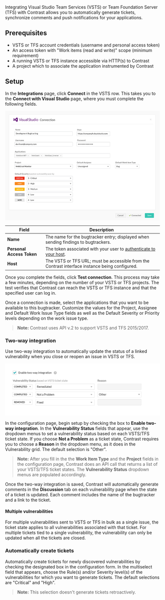 <!--
title: "VSTS Integration"
description: "Integrating VSTS and TFS with Contrast"
tags: "Admin organization settings integrations vsts tfs"
-->

Integrating Visual Studio Team Services (VSTS) or Team Foundation Server (TFS) with Contrast allows you to automatically generate tickets, synchronize comments and push notifications for your applications.

## Prerequisites

* VSTS or TFS account credentials (username and personal access token)
* An access token with "Work items (read and write)" scope (minimum requirement)
* A running VSTS or TFS instance accessible via HTTP(s) to Contrast
* A project which to associate the application instrumented by Contrast

## Setup

In the **Integrations** page, click **Connect** in the VSTS row. This takes you to the **Connect with Visual Studio** page, where you must complete the following fields.

<a href="assets/images/VSTS-TFS-integration.png" rel="lightbox" title="VSTS Integration"><img class="thumbnail" src="assets/images/VSTS-TFS-integration.png"/></a>

Field | Description
------ | -----------
**Name** | The name for the bugtracker entry; displayed when sending findings to bugtrackers.
**Personal Access Token** | The token associated with your user to [authenticate to your host](https://docs.microsoft.com/en-us/vsts/accounts/use-personal-access-tokens-to-authenticate).
**Host** | The VSTS or TFS URL; must be accessible from the Contrast interface instance being configured.

Once you complete the fields, click **Test connection**. This process may take a few minutes, depending on the number of your VSTS or TFS projects. The test verifies that Contrast can reach the VSTS or TFS instance and that the specified user can log in.

Once a connection is made, select the applications that you want to be available to this bugtracker. Customize the values for the Project, Assignee and Default Work Issue Type fields as well as the Default Severity or Priority levels depending on the work issue type.

> **Note:** Contrast uses API v.2 to support VSTS and TFS 2015/2017.

### Two-way integration

Use two-way integration to automatically update the status of a linked vulnerability when you close or reopen an issue in VSTS or TFS.

<a href="assets/images/TFS-two-way.png" rel="lightbox" title="Set up two-way integration with VSTS or TFS"><img class="thumbnail" src="assets/images/TFS-two-way.png"/></a>

In the configuration page, begin setup by checking the box to **Enable two-way integration**. In the **Vulnerability Status** fields that appear, use the dropdown menus to set a vulnerability status based on each VSTS/TFS ticket state. If you choose **Not a Problem** as a ticket state, Contrast requires you to choose a **Reason** in the dropdown menu, as it does in the Vulnerability grid. The default selection is "Other". 

> **Note:** After you fill in the the **Work Item Type** and the **Project** fields in the configuration page, Contrast does an API call that returns a list of your VSTS/TFS ticket states. The **Vulnerability Status** dropdown menus are populated accordingly. 

Once the two-way integration is saved, Contrast will automatically generate comments in the **Discussion** tab on each vulnerability page when the state of a ticket is updated. Each comment includes the name of the bugtracker and a link to the ticket. 

#### Multiple vulnerabilities

For multiple vulnerabilities sent to VSTS or TFS in bulk as a single issue, the ticket state applies to all vulnerabilities associated with that ticket. For multiple tickets tied to a single vulnerability, the vulnerability can only be updated when all the tickets are closed.

### Automatically create tickets 

Automatically create tickets for newly discovered vulnerabilities by checking the designated box in the configuration form. In the multiselect field that appears, choose the Rule(s) and/or Severity level(s) of the vulnerabilities for which you want to generate tickets. The default selections are "Critical" and "High".

> **Note:** This selection doesn't generate tickets retroactively.

